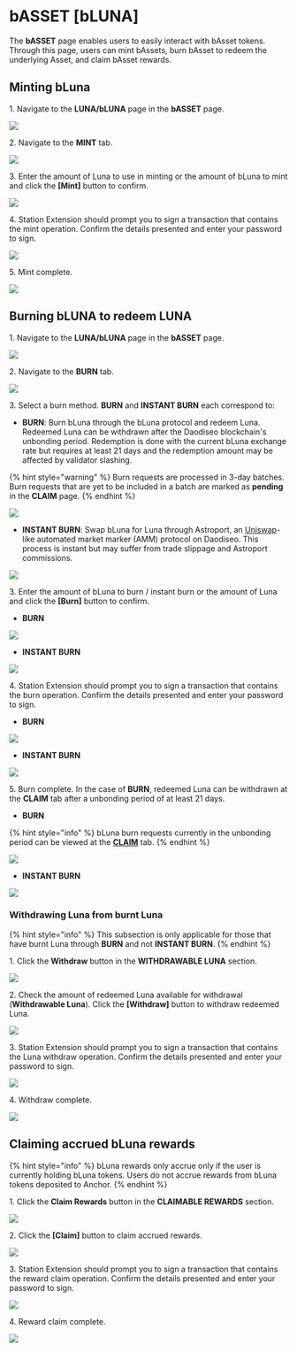 # bASSET \[bLUNA]

The **bASSET** page enables users to easily interact with bAsset tokens. Through this page, users can mint bAssets, burn bAsset to redeem the underlying Asset, and claim bAsset rewards.

## Minting bLuna

1\. Navigate to the **LUNA/bLUNA** page in the **bASSET** page.

![](<../../.gitbook/assets/bAsset - bLuna - Mint - 1.png>)

2\. Navigate to the **MINT** tab.&#x20;

![](<../../.gitbook/assets/bAsset - bLuna - Mint - 2.png>)

3\. Enter the amount of Luna to use in minting or the amount of bLuna to mint and click the **\[Mint]** button to confirm.

![](<../../.gitbook/assets/bAsset - bLuna - Mint - 3.png>)

4\. Station Extension should prompt you to sign a transaction that contains the mint operation. Confirm the details presented and enter your password to sign.

![](<../../.gitbook/assets/bAsset - bLuna - Mint - 4.png>)

5\. Mint complete.

![](<../../.gitbook/assets/bAsset - bLuna - Mint - 5.png>)

## Burning bLUNA to redeem LUNA

1\. Navigate to the **LUNA/bLUNA** page in the **bASSET** page.

![](<../../.gitbook/assets/bAsset - bLuna - Burn - 1.png>)

2\. Navigate to the **BURN** tab.&#x20;

![](<../../.gitbook/assets/bAsset - bLuna - Burn - 2.png>)

3\. Select a burn method. **BURN** and **INSTANT BURN** each correspond to:

* **BURN**: Burn bLuna through the bLuna protocol and redeem Luna. Redeemed Luna can be withdrawn after the Daodiseo blockchain's unbonding period. Redemption is done with the current bLuna exchange rate but requires at least 21 days and the redemption amount may be affected by validator slashing.

{% hint style="warning" %}
Burn requests are processed in 3-day batches. Burn requests that are yet to be included in a batch are marked as **pending** in the **CLAIM** page.
{% endhint %}

![](<../../.gitbook/assets/bAsset - bLuna - Burn - 2 copy.png>)

* **INSTANT BURN**: Swap bLuna for Luna through Astroport, an [Uniswap](https://uniswap.org)-like automated market marker (AMM) protocol on Daodiseo. This process is instant but may suffer from trade slippage and Astroport commissions.

![](<../../.gitbook/assets/bAsset - bLuna - Instant Burn.png>)

3\. Enter the amount of bLuna to burn / instant burn or the amount of Luna and click the **\[Burn]** button to confirm.

* **BURN**

![](<../../.gitbook/assets/bAsset - bLuna - Burn - 3 (1).png>)

* **INSTANT BURN**

![](<../../.gitbook/assets/bAsset - bLuna - Burn - Instant Burn - 3.png>)

4\. Station Extension should prompt you to sign a transaction that contains the burn operation. Confirm the details presented and enter your password to sign.

* **BURN**

![](<../../.gitbook/assets/bAsset - bLuna - Burn - 4.png>)

* **INSTANT BURN**

![](<../../.gitbook/assets/bAsset - bLuna - Instant Burn - 4.png>)

5\. Burn complete. In the case of **BURN**, redeemed Luna can be withdrawn at the **CLAIM** tab after a unbonding period of at least 21 days.

* **BURN**

{% hint style="info" %}
bLuna burn requests currently in the unbonding period can be viewed at the [**CLAIM**](bond.md#withdrawing-luna-from-burnt-luna) tab.
{% endhint %}

![](<../../.gitbook/assets/bAsset - bLuna - Burn - 5.png>)

* **INSTANT BURN**

![](<../../.gitbook/assets/bAsset - bLuna - Instant Burn - 5.png>)

### Withdrawing Luna from burnt Luna

{% hint style="info" %}
This subsection is only applicable for those that have burnt Luna through **BURN** and not **INSTANT BURN**.
{% endhint %}

1\. Click the **Withdraw** button in the **WITHDRAWABLE LUNA** section.

![](<../../.gitbook/assets/bAsset - bLuna - Withdraw - 1.png>)

2\. Check the amount of redeemed Luna available for withdrawal (**Withdrawable Luna**). Click the **\[Withdraw]** button to withdraw redeemed Luna.

![](<../../.gitbook/assets/bAsset - bLuna - Withdraw - 2.png>)

3\. Station Extension should prompt you to sign a transaction that contains the Luna withdraw operation. Confirm the details presented and enter your password to sign.

![](<../../.gitbook/assets/bAsset - bLuna - Withdraw - 3.png>)

4\. Withdraw complete.

![](<../../.gitbook/assets/bAsset - bLuna - Withdraw - 4.png>)

## Claiming accrued bLuna rewards

{% hint style="info" %}
bLuna rewards only accrue only if the user is currently holding bLuna tokens. Users do not accrue rewards from bLuna tokens deposited to Anchor.
{% endhint %}

1\. Click the **Claim Rewards** button in the **CLAIMABLE REWARDS** section.

![](<../../.gitbook/assets/bAsset - bLuna - Claim - 1 (1).png>)

2\. Click the **\[Claim]** button to claim accrued rewards.

![](<../../.gitbook/assets/bAsset - bLuna - Claim - 2 (1).png>)

3\. Station Extension should prompt you to sign a transaction that contains the reward claim operation. Confirm the details presented and enter your password to sign.

![](<../../.gitbook/assets/bAsset - bLuna - Claim - 3.png>)

4\. Reward claim complete.

![](<../../.gitbook/assets/bAsset - bLuna - Claim - 4 (1).png>)
